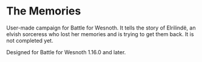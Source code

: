 The Memories
============

User-made campaign for Battle for Wesnoth. It tells the story of Elrilindë, an elvish sorceress who lost her memories and is trying to get them back. It is not completed yet.

Designed for Battle for Wesnoth 1.16.0 and later.
